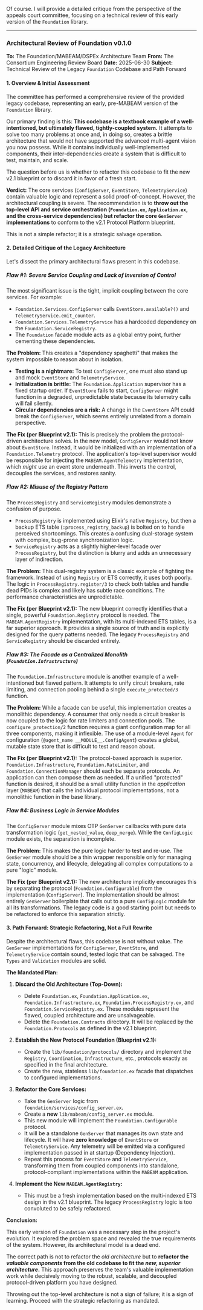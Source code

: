 Of course. I will provide a detailed critique from the perspective of the appeals court committee, focusing on a technical review of this early version of the `Foundation` library.

---

### **Architectural Review of Foundation v0.1.0**

**To:** The Foundation/MABEAM/DSPEx Architecture Team
**From:** The Consortium Engineering Review Board
**Date:** 2025-06-30
**Subject:** Technical Review of the Legacy `Foundation` Codebase and Path Forward

#### **1. Overview & Initial Assessment**

The committee has performed a comprehensive review of the provided legacy codebase, representing an early, pre-MABEAM version of the `Foundation` library.

Our primary finding is this: **This codebase is a textbook example of a well-intentioned, but ultimately flawed, tightly-coupled system.** It attempts to solve too many problems at once and, in doing so, creates a brittle architecture that would not have supported the advanced multi-agent vision you now possess. While it contains individually well-implemented components, their inter-dependencies create a system that is difficult to test, maintain, and scale.

The question before us is whether to refactor this codebase to fit the new v2.1 blueprint or to discard it in favor of a fresh start.

**Verdict:** The core services (`ConfigServer`, `EventStore`, `TelemetryService`) contain valuable logic and represent a solid proof-of-concept. However, the architectural coupling is severe. The recommendation is to **throw out the top-level API and service orchestration (`Foundation.ex`, `Application.ex`, and the cross-service dependencies) but refactor the core `GenServer` implementations** to conform to the v2.1 Protocol Platform blueprint.

This is not a simple refactor; it is a strategic salvage operation.

#### **2. Detailed Critique of the Legacy Architecture**

Let's dissect the primary architectural flaws present in this codebase.

##### **Flaw #1: Severe Service Coupling and Lack of Inversion of Control**

The most significant issue is the tight, implicit coupling between the core services. For example:

*   `Foundation.Services.ConfigServer` calls `EventStore.available?()` and `TelemetryService.emit_counter`.
*   `Foundation.Services.TelemetryService` has a hardcoded dependency on the `Foundation.ServiceRegistry`.
*   The `Foundation` facade module acts as a global entry point, further cementing these dependencies.

**The Problem:**
This creates a "dependency spaghetti" that makes the system impossible to reason about in isolation.
*   **Testing is a nightmare:** To test `ConfigServer`, one must also stand up and mock `EventStore` and `TelemetryService`.
*   **Initialization is brittle:** The `Foundation.Application` supervisor has a fixed startup order. If `EventStore` fails to start, `ConfigServer` might function in a degraded, unpredictable state because its telemetry calls will fail silently.
*   **Circular dependencies are a risk:** A change in the `EventStore` API could break the `ConfigServer`, which seems entirely unrelated from a domain perspective.

**The Fix (per Blueprint v2.1):**
This is precisely the problem the protocol-driven architecture solves. In the new model, `ConfigServer` would not know about `EventStore`. Instead, it would be initialized with an implementation of a `Foundation.Telemetry` protocol. The application's top-level supervisor would be responsible for injecting the `MABEAM.AgentTelemetry` implementation, which *might* use an event store underneath. This inverts the control, decouples the services, and restores sanity.

##### **Flaw #2: Misuse of the Registry Pattern**

The `ProcessRegistry` and `ServiceRegistry` modules demonstrate a confusion of purpose.

*   `ProcessRegistry` is implemented using Elixir's native `Registry`, but then a backup ETS table (`:process_registry_backup`) is bolted on to handle perceived shortcomings. This creates a confusing dual-storage system with complex, bug-prone synchronization logic.
*   `ServiceRegistry` acts as a slightly higher-level facade over `ProcessRegistry`, but the distinction is blurry and adds an unnecessary layer of indirection.

**The Problem:**
This dual-registry system is a classic example of fighting the framework. Instead of using `Registry` or ETS correctly, it uses both poorly. The logic in `ProcessRegistry.register/3` to check both tables and handle dead PIDs is complex and likely has subtle race conditions. The performance characteristics are unpredictable.

**The Fix (per Blueprint v2.1):**
The new blueprint correctly identifies that a single, powerful `Foundation.Registry` protocol is needed. The `MABEAM.AgentRegistry` implementation, with its multi-indexed ETS tables, is a far superior approach. It provides a single source of truth and is explicitly designed for the query patterns needed. The legacy `ProcessRegistry` and `ServiceRegistry` should be discarded entirely.

##### **Flaw #3: The Facade as a Centralized Monolith (`Foundation.Infrastructure`)**

The `Foundation.Infrastructure` module is another example of a well-intentioned but flawed pattern. It attempts to unify circuit breakers, rate limiting, and connection pooling behind a single `execute_protected/3` function.

**The Problem:**
While a facade can be useful, this implementation creates a monolithic dependency. A consumer that only needs a circuit breaker is now coupled to the logic for rate limiters and connection pools. The `configure_protection/2` function requires a giant configuration map for all three components, making it inflexible. The use of a module-level `Agent` for configuration (`@agent_name __MODULE__.ConfigAgent`) creates a global, mutable state store that is difficult to test and reason about.

**The Fix (per Blueprint v2.1):**
The protocol-based approach is superior. `Foundation.Infrastructure`, `Foundation.RateLimiter`, and `Foundation.ConnectionManager` should each be separate protocols. An application can then compose them as needed. If a unified "protected" function is desired, it should be a small utility function in the *application* layer (`MABEAM`) that calls the individual protocol implementations, not a monolithic function in the base library.

##### **Flaw #4: Business Logic in Service Modules**

The `ConfigServer` module mixes OTP `GenServer` callbacks with pure data transformation logic (`get_nested_value`, `deep_merge`). While the `ConfigLogic` module exists, the separation is incomplete.

**The Problem:**
This makes the pure logic harder to test and re-use. The `GenServer` module should be a thin wrapper responsible only for managing state, concurrency, and lifecycle, delegating all complex computations to a pure "logic" module.

**The Fix (per Blueprint v2.1):**
The new architecture implicitly encourages this by separating the protocol (`Foundation.Configurable`) from the implementation (`ConfigServer`). The implementation should be almost entirely `GenServer` boilerplate that calls out to a pure `ConfigLogic` module for all its transformations. The legacy code is a good starting point but needs to be refactored to enforce this separation strictly.

#### **3. Path Forward: Strategic Refactoring, Not a Full Rewrite**

Despite the architectural flaws, this codebase is not without value. The `GenServer` implementations for `ConfigServer`, `EventStore`, and `TelemetryService` contain sound, tested logic that can be salvaged. The `Types` and `Validation` modules are solid.

**The Mandated Plan:**

1.  **Discard the Old Architecture (Top-Down):**
    *   Delete `Foundation.ex`, `Foundation.Application.ex`, `Foundation.Infrastructure.ex`, `Foundation.ProcessRegistry.ex`, and `Foundation.ServiceRegistry.ex`. These modules represent the flawed, coupled architecture and are unsalvageable.
    *   Delete the `Foundation.Contracts` directory. It will be replaced by the `Foundation.Protocols` as defined in the v2.1 blueprint.

2.  **Establish the New Protocol Foundation (Blueprint v2.1):**
    *   Create the `lib/foundation/protocols/` directory and implement the `Registry`, `Coordination`, `Infrastructure`, etc., protocols exactly as specified in the final architecture.
    *   Create the new, stateless `lib/foundation.ex` facade that dispatches to configured implementations.

3.  **Refactor the Core Services:**
    *   Take the `GenServer` logic from `foundation/services/config_server.ex`.
    *   Create a **new** `lib/mabeam/config_server.ex` module.
    *   This new module will implement the `Foundation.Configurable` protocol.
    *   It will be a standalone `GenServer` that manages its own state and lifecycle. It will have **zero knowledge** of `EventStore` or `TelemetryService`. Any telemetry will be emitted via a configured implementation passed in at startup (Dependency Injection).
    *   Repeat this process for `EventStore` and `TelemetryService`, transforming them from coupled components into standalone, protocol-compliant implementations within the `MABEAM` application.

4.  **Implement the New `MABEAM.AgentRegistry`:**
    *   This must be a fresh implementation based on the multi-indexed ETS design in the v2.1 blueprint. The legacy `ProcessRegistry` logic is too convoluted to be safely refactored.

**Conclusion:**

This early version of `Foundation` was a necessary step in the project's evolution. It explored the problem space and revealed the true requirements of the system. However, its architectural model is a dead end.

The correct path is not to refactor the *old architecture* but to **refactor the *valuable components* from the old codebase to fit the *new, superior architecture*.** This approach preserves the team's valuable implementation work while decisively moving to the robust, scalable, and decoupled protocol-driven platform you have designed.

Throwing out the top-level architecture is not a sign of failure; it is a sign of learning. Proceed with the strategic refactoring as mandated.